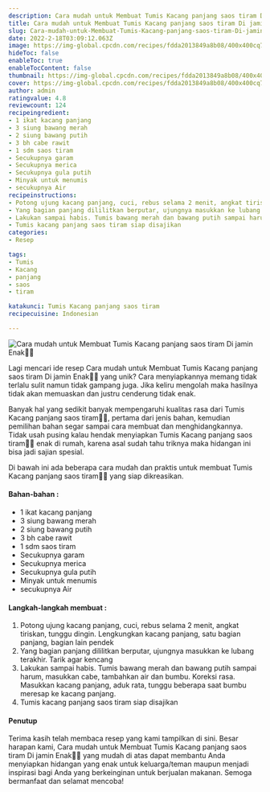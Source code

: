 ```yaml
---
description: Cara mudah untuk Membuat Tumis Kacang panjang saos tiram Di jamin Enak"
title: Cara mudah untuk Membuat Tumis Kacang panjang saos tiram Di jamin Enak
slug: Cara-mudah-untuk-Membuat-Tumis-Kacang-panjang-saos-tiram-Di-jamin-Enak
date: 2022-2-18T03:09:12.063Z
image: https://img-global.cpcdn.com/recipes/fdda2013849a8b08/400x400cq70/photo.jpg
hideToc: false
enableToc: true
enableTocContent: false
thumbnail: https://img-global.cpcdn.com/recipes/fdda2013849a8b08/400x400cq70/photo.jpg
cover: https://img-global.cpcdn.com/recipes/fdda2013849a8b08/400x400cq70/photo.jpg
author: admin
ratingvalue: 4.8
reviewcount: 124
recipeingredient:
- 1 ikat kacang panjang
- 3 siung bawang merah
- 2 siung bawang putih
- 3 bh cabe rawit
- 1 sdm saos tiram
- Secukupnya garam
- Secukupnya merica
- Secukupnya gula putih
- Minyak untuk menumis
- secukupnya Air
recipeinstructions:
- Potong ujung kacang panjang, cuci, rebus selama 2 menit, angkat tiriskan, tunggu dingin. Lengkungkan kacang panjang, satu bagian panjang, bagian lain pendek
- Yang bagian panjang dililitkan berputar, ujungnya masukkan ke lubang terakhir. Tarik agar kencang
- Lakukan sampai habis. Tumis bawang merah dan bawang putih sampai harum, masukkan cabe, tambahkan air dan bumbu. Koreksi rasa. Masukkan kacang panjang, aduk rata, tunggu beberapa saat bumbu meresap ke kacang panjang.
- Tumis kacang panjang saos tiram siap disajikan
categories:
- Resep

tags:
- Tumis
- Kacang
- panjang
- saos
- tiram

katakunci: Tumis Kacang panjang saos tiram
recipecuisine: Indonesian

---
```


![Cara mudah untuk Membuat Tumis Kacang panjang saos tiram Di jamin Enak👩‍🍳](https://img-global.cpcdn.com/recipes/fdda2013849a8b08/400x400cq70/photo.jpg)

Lagi mencari ide resep Cara mudah untuk Membuat Tumis Kacang panjang saos tiram Di jamin Enak👩‍🍳 yang unik? Cara menyiapkannya memang tidak terlalu sulit namun tidak gampang juga. Jika keliru mengolah maka hasilnya tidak akan memuaskan dan justru cenderung tidak enak.

Banyak hal yang sedikit banyak mempengaruhi kualitas rasa dari Tumis Kacang panjang saos tiram👩‍🍳, pertama dari jenis bahan, kemudian pemilihan bahan segar sampai cara membuat dan menghidangkannya. Tidak usah pusing kalau hendak menyiapkan Tumis Kacang panjang saos tiram👩‍🍳 enak di rumah, karena asal sudah tahu triknya maka hidangan ini bisa jadi sajian spesial.

Di bawah ini ada beberapa cara mudah dan praktis untuk membuat Tumis Kacang panjang saos tiram👩‍🍳 yang siap dikreasikan.

<!--inarticleads1-->

#### Bahan-bahan :

- 1 ikat kacang panjang
- 3 siung bawang merah
- 2 siung bawang putih
- 3 bh cabe rawit
- 1 sdm saos tiram
- Secukupnya garam
- Secukupnya merica
- Secukupnya gula putih
- Minyak untuk menumis
- secukupnya Air

<!--inarticleads2-->

#### Langkah-langkah membuat :

1. Potong ujung kacang panjang, cuci, rebus selama 2 menit, angkat tiriskan, tunggu dingin. Lengkungkan kacang panjang, satu bagian panjang, bagian lain pendek
1. Yang bagian panjang dililitkan berputar, ujungnya masukkan ke lubang terakhir. Tarik agar kencang
1. Lakukan sampai habis. Tumis bawang merah dan bawang putih sampai harum, masukkan cabe, tambahkan air dan bumbu. Koreksi rasa. Masukkan kacang panjang, aduk rata, tunggu beberapa saat bumbu meresap ke kacang panjang.
1. Tumis kacang panjang saos tiram siap disajikan

#### Penutup

Terima kasih telah membaca resep yang kami tampilkan di sini. Besar harapan kami, Cara mudah untuk Membuat Tumis Kacang panjang saos tiram Di jamin Enak👩‍🍳 yang mudah di atas dapat membantu Anda menyiapkan hidangan yang enak untuk keluarga/teman maupun menjadi inspirasi bagi Anda yang berkeinginan untuk berjualan makanan. Semoga bermanfaat dan selamat mencoba!